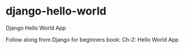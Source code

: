 # django-hello-world

Django Hello World App

Follow along from Django for beginners book: Ch-2: Hello World App
